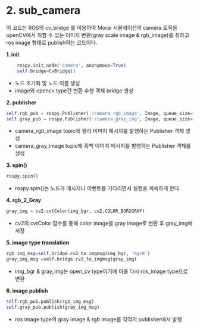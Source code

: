 # 2. sub_camera
이 코드는 ROS의 cv_bridge 를 이용하여 Morai 시뮬레이션의 camera 토픽을 openCV에서 취할 수 있는 이미지 변환(gray scale image & rgb_image)를 취하고 ros image 형태로 publish하는 코드이다. 

**1. init**
```python
    rospy.init_node('camera', anonymous=True)
    self.bridge=CvBridge()
```

- 노드 초기화 및 노드 이름 생성 
- image와 opencv type간 변환 수행 객체 bridge 생성 

**2. publisher**
```python
self.rgb_pub = rospy.Publisher('/camera_rgb_image', Image, queue_size=10)
self.gray_pub = rospy.Publisher('/camera_gray_img', Image, queue_size=10)    
```
- camera_rgb_image topic에 컬러 이미지 메시지를 발행하는 Publisher 객체 생성
- camera_gray_image topic에 흑백 이미지 메시지를 발행하는 Publisher 객체를 생성


**3. spin()**
```python
rospy.spin()
```

- rospy.spin()는 노드가 메시지나 이벤트를 기다리면서 실행을 계속하게 한다.


**4. rgb_2_Gray**
```python
gray_img = cv2.cvtColor(img_bgr, cv2.COLOR_BGR2GRAY)
```    

- cv2의 cvtColor 함수를 통해 color image를 gray image로 변환 후 gray_img에 저장

**5. image type translation**
```python
rgb_img_msg=self.bridge.cv2_to_imgmsg(img_bgr, 'bgr8')
gray_img_msg =self.bridge.cv2_to_imgmsg(gray_img)
```

- img_bgr & gray_img는 open_cv type이기에 이를 다시 ros_image type으로 변환 

**6. image publish**
```python
self.rgb_pub.publish(rgb_img_msg)
self.gray_pub.publish(gray_img_msg)
```
- ros image type의 gray image & rgb image를 각각의 publisher에서 발행 
